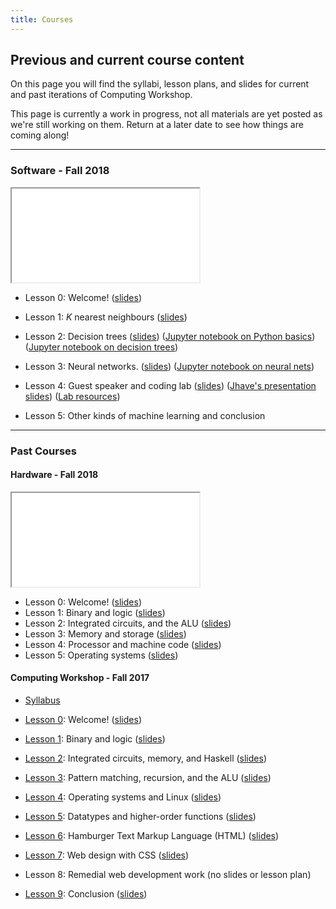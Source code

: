 ```yaml
---
title: Courses
---
```


## Previous and current course content

On this page you will find the syllabi, lesson plans, and slides for current
and past iterations of Computing Workshop.

This page is currently a work in progress, not all materials are yet posted as
we're still working on them. Return at a later date to see how things are coming along!


---


### Software - Fall 2018

<iframe class="lp" src="lessons/F18/sw-syllabus/sw-syllabus.pdf"></iframe>

* Lesson 0:
  Welcome!
  ([slides](https://drive.google.com/open?id=1No5DSVTOAfBVyu0Sxi5tdIdtrPMd7U6rsITYQnueK9o))
* Lesson 1:
  _K_ nearest neighbours
  ([slides](https://drive.google.com/open?id=1rn4q62LTCXTlGJCQFFCIpGz9xnwZKi1NGnxTsUezE4g))
* Lesson 2:
  Decision trees
  ([slides](https://drive.google.com/open?id=1KUip52Bvoot7ayMAHcpK3_Pe0SlL8Kar5mECoHIHSGk))
  ([Jupyter notebook on Python basics](lessons/F18/sw-2/python-crash-course-script.ipynb))
  ([Jupyter notebook on decision trees](lessons/F18/sw-2/dt.ipynb))

* Lesson 3:
  Neural networks.
  ([slides](https://docs.google.com/presentation/d/1mjdIchMWsUMWdFBPWetouW9kUKgva0fErlHUi9R4zM8/edit?usp=sharing))
  ([Jupyter notebook on neural nets](lessons/F18/sw-3/nn-script.ipynb))

* Lesson 4:
  Guest speaker and coding lab
  ([slides](https://docs.google.com/presentation/d/1nPxfrCoyOjLk6PcI6zP3DEvOpWUSLTci19zRBCewwiI/edit?usp=sharing))
  ([Jhave's presentation slides](lesson/F18/sw-4/jhave-slides.pdf))
  ([Lab resources](/lab.html))
* Lesson 5:
  Other kinds of machine learning and conclusion

---

### Past Courses

#### Hardware - Fall 2018

<iframe class="lp" src="lessons/F18/hw-syllabus/hw-syllabus.pdf"></iframe>

* Lesson 0:
  Welcome!
  ([slides](https://docs.google.com/presentation/d/1dfmHvNf-lHQFAkwUlQ92UpAjd7SjuiYi4xnjvChUStQ/edit?usp=sharing))
* Lesson 1:
  Binary and logic
  ([slides](https://docs.google.com/presentation/d/1E7vCu53vvqF00CHJlvQr_GBDaX4kGw33G6_KvxLBG-Y/edit?usp=sharing))
* Lesson 2:
  Integrated circuits, and the ALU
  ([slides](https://docs.google.com/presentation/d/1Wr165Sk7ABxGHdyIMybjO5VV4ZwEIqNUd7d7Pj2NMT4/edit?usp=sharing))
* Lesson 3:
  Memory and storage
  ([slides](https://docs.google.com/presentation/d/1-Y3xV8i5ZOQZRG5Bojbj4fAhGLlr7twlbJNGc-RIMGU/edit?usp=sharing))
* Lesson 4:
  Processor and machine code
  ([slides](https://docs.google.com/presentation/d/144ubTBMUBTgd4rN_nInLVQ-ofp20_tJRE_MkgXgyMrI/edit?usp=sharing))
* Lesson 5: Operating systems
  ([slides](https://docs.google.com/presentation/d/1hehTrS_bif7IcSZ5yxxYBHyq69-VKXZb0oxvZ5OAVkI/edit?usp=sharing))

#### Computing Workshop - Fall 2017

* [Syllabus](/lessons/F17/syllabus/syllabus.pdf)

* [Lesson 0](/lessons/F17/0/plan/0-lp.pdf): Welcome! ([slides](/lessons/F17/0/slides.pdf))
* [Lesson 1](/lessons/F17/1/plan/1-lp.pdf): Binary and logic ([slides](/lessons/F17/1/slides.pdf))
* [Lesson 2](/lessons/F17/2/plan/2-lp.pdf): Integrated circuits, memory, and Haskell ([slides](/lessons/F17/2/slides.pdf))
* [Lesson 3](/lessons/F17/3/plan/3-lp.pdf): Pattern matching, recursion, and the ALU ([slides](/lessons/F17/3/slides.pdf))
* [Lesson 4](/lessons/F17/4/plan/4-lp.pdf): Operating systems and Linux ([slides](/lessons/F17/4/slides.pdf))
* [Lesson 5](/lessons/F17/5/plan/5-lp.pdf): Datatypes and higher-order functions ([slides](/lessons/F17/5/slides.pdf))
* [Lesson 6](/lessons/F17/6/plan/6-lp.pdf): Hamburger Text Markup Language (HTML) ([slides](/lessons/F17/6/slides.pdf))
* [Lesson 7](/lessons/F17/7/plan/7-lp.pdf): Web design with CSS ([slides](/lessons/F17/7/slides.pdf))
* Lesson 8: Remedial web development work (no slides or lesson plan)
* [Lesson 9](/lessons/F17/9/plan/9-lp.pdf): Conclusion ([slides](/lessons/F17/9/slides.pdf))
